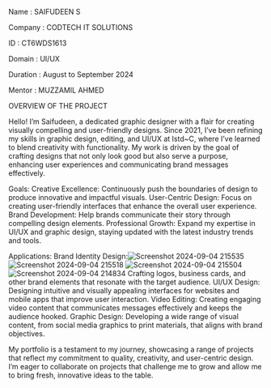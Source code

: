 Name : SAIFUDEEN S

Company : CODTECH IT SOLUTIONS

ID : CT6WDS1613

Domain : UI/UX 

Duration : August to September 2024

Mentor : MUZZAMIL AHMED

OVERVIEW OF THE PROJECT

Hello! I’m Saifudeen, a dedicated graphic designer with a flair for creating visually compelling and user-friendly designs. Since 2021, I’ve been refining my skills in graphic design, editing, and UI/UX at Istd~C, where I’ve learned to blend creativity with functionality. My work is driven by the goal of crafting designs that not only look good but also serve a purpose, enhancing user experiences and communicating brand messages effectively.

 Goals:
Creative Excellence: Continuously push the boundaries of design to produce innovative and impactful visuals.
User-Centric Design: Focus on creating user-friendly interfaces that enhance the overall user experience.
Brand Development: Help brands communicate their story through compelling design elements.
Professional Growth: Expand my expertise in UI/UX and graphic design, staying updated with the latest industry trends and tools.

 Applications:
Brand Identity Design:![Screenshot 2024-09-04 215535](https://github.com/user-attachments/assets/21e93151-4882-43d7-a9fa-1fd6559fc6b5)
![Screenshot 2024-09-04 215518](https://github.com/user-attachments/assets/8ef44731-f8f5-4e9c-9965-f845948d67c1)
![Screenshot 2024-09-04 215504](https://github.com/user-attachments/assets/d4be7386-2b64-4ad9-b9d6-b979ad431246)
![Screenshot 2024-09-04 214834](https://github.com/user-attachments/assets/3f14d89d-edec-40fc-bb4e-c7185a931d84)
 Crafting logos, business cards, and other brand elements that resonate with the target audience.
UI/UX Design: Designing intuitive and visually appealing interfaces for websites and mobile apps that improve user interaction.
Video Editing: Creating engaging video content that communicates messages effectively and keeps the audience hooked.
Graphic Design: Developing a wide range of visual content, from social media graphics to print materials, that aligns with brand objectives.

My portfolio is a testament to my journey, showcasing a range of projects that reflect my commitment to quality, creativity, and user-centric design. I’m eager to collaborate on projects that challenge me to grow and allow me to bring fresh, innovative ideas to the table.
